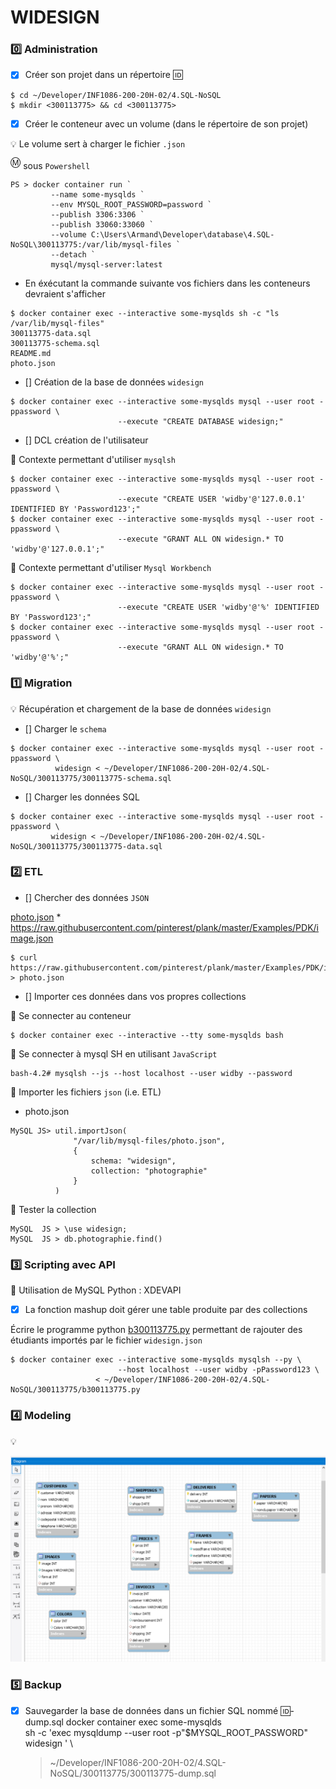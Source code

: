
# WIDESIGN 

### :zero: Administration

- [x] Créer son projet dans un répertoire :id:

```
$ cd ~/Developer/INF1086-200-20H-02/4.SQL-NoSQL
$ mkdir <300113775> && cd <300113775>
```


- [x] Créer le conteneur avec un volume (dans le répertoire de son projet)



:bulb: Le volume sert à charger le fichier `.json`





<sup>:m:</sup> sous `Powershell` 

```
PS > docker container run `
         --name some-mysqlds `
         --env MYSQL_ROOT_PASSWORD=password `
         --publish 3306:3306 `
         --publish 33060:33060 `
         --volume C:\Users\Armand\Developer\database\4.SQL-NoSQL\300113775:/var/lib/mysql-files `
         --detach `
         mysql/mysql-server:latest
```

* En éxécutant la commande suivante vos fichiers dans les conteneurs devraient s'afficher

```
$ docker container exec --interactive some-mysqlds sh -c "ls /var/lib/mysql-files"
300113775-data.sql
300113775-schema.sql
README.md
photo.json
```



- [] Création de la base de données `widesign`

```
$ docker container exec --interactive some-mysqlds mysql --user root -ppassword \
                        --execute "CREATE DATABASE widesign;"
```

- []  DCL création de l'utilisateur

:pushpin: Contexte permettant d'utiliser `mysqlsh` 

```
$ docker container exec --interactive some-mysqlds mysql --user root -ppassword \
                        --execute "CREATE USER 'widby'@'127.0.0.1' IDENTIFIED BY 'Password123';"
$ docker container exec --interactive some-mysqlds mysql --user root -ppassword \
                        --execute "GRANT ALL ON widesign.* TO 'widby'@'127.0.0.1';"
```

:pushpin: Contexte permettant d'utiliser `Mysql Workbench` 


```
$ docker container exec --interactive some-mysqlds mysql --user root -ppassword \
                        --execute "CREATE USER 'widby'@'%' IDENTIFIED BY 'Password123';"
$ docker container exec --interactive some-mysqlds mysql --user root -ppassword \
                        --execute "GRANT ALL ON widesign.* TO 'widby'@'%';"
```

### :one: Migration

:bulb: Récupération et chargement de la base de données `widesign`

- [] Charger le `schema`

```
$ docker container exec --interactive some-mysqlds mysql --user root -ppassword \
          widesign < ~/Developer/INF1086-200-20H-02/4.SQL-NoSQL/300113775/300113775-schema.sql
```

- [] Charger les données SQL

```
$ docker container exec --interactive some-mysqlds mysql --user root -ppassword \
         widesign < ~/Developer/INF1086-200-20H-02/4.SQL-NoSQL/300113775/300113775-data.sql
```



### :two: ETL

- [] Chercher des données `JSON`

[photo.json](photo.json) * https://raw.githubusercontent.com/pinterest/plank/master/Examples/PDK/image.json


```
$ curl https://raw.githubusercontent.com/pinterest/plank/master/Examples/PDK/image.json > photo.json
```

- [] Importer ces données dans vos propres collections

:pushpin: Se connecter au conteneur

```
$ docker container exec --interactive --tty some-mysqlds bash
```

:pushpin: Se connecter à mysql SH en utilisant `JavaScript`

```
bash-4.2# mysqlsh --js --host localhost --user widby --password
```

:pushpin: Importer les fichiers `json` (i.e. ETL)

* photo.json

```
MySQL JS> util.importJson(
              "/var/lib/mysql-files/photo.json", 
              {
                  schema: "widesign", 
                  collection: "photographie"
              }
          )
```



:pushpin: Tester la collection

```
MySQL  JS > \use widesign;
MySQL  JS > db.photographie.find()

```

### :three: Scripting avec API

:pushpin: Utilisation de MySQL Python : XDEVAPI 

- [x] La fonction mashup doit gérer une table produite par des collections

Écrire le programme python [b300113775.py](b300113775.py) permettant de rajouter des étudiants importés par le fichier `widesign.json`

```
$ docker container exec --interactive some-mysqlds mysqlsh --py \
                        --host localhost --user widby -pPassword123 \
                   < ~/Developer/INF1086-200-20H-02/4.SQL-NoSQL/300113775/b300113775.py

```
### :four: Modeling
💡 

<img src="modele.png"></img>

### :five: Backup

- [x] Sauvegarder la base de données dans un fichier SQL nommé 🆔-dump.sql
docker container exec some-mysqlds \
    sh -c 'exec mysqldump --user root -p"$MYSQL_ROOT_PASSWORD" widesign ' \
    > ~/Developer/INF1086-200-20H-02/4.SQL-NoSQL/300113775/300113775-dump.sql


